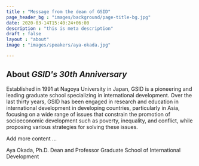 ```yaml
---
title : "Message from the dean of GSID"
page_header_bg : "images/background/page-title-bg.jpg"
date: 2020-03-14T15:40:24+06:00
description : "this is meta description"
draft : false
layout : "about"
image : "images/speakers/aya-okada.jpg"

---
```


## About _GSID's 30th Anniversary_


Established in 1991 at Nagoya University in Japan, GSID is a pioneering and leading graduate school specializing in international development. Over the last thirty years, GSID has been engaged in research and education in international development in developing countries, particularly in Asia, focusing on a wide range of issues that constrain the promotion of socioeconomic development such as poverty, inequality, and conflict, while proposing various strategies for solving these issues.

Add more content ...

Aya Okada, Ph.D.
Dean and Professor
Graduate School of International Development